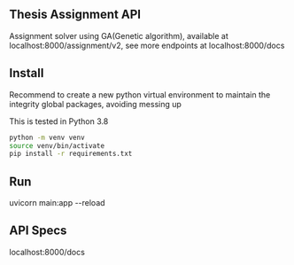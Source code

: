 ## Thesis Assignment API

Assignment solver using GA(Genetic algorithm), available at localhost:8000/assignment/v2, see more endpoints at localhost:8000/docs

## Install

Recommend to create a new python virtual environment to maintain the integrity global packages, avoiding messing up

This is tested in Python 3.8

```bash
python -m venv venv
source venv/bin/activate
pip install -r requirements.txt
```

## Run

uvicorn main:app --reload

## API Specs

localhost:8000/docs
